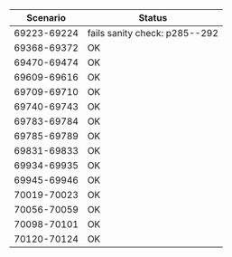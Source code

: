 | **Scenario** | **Status** |
|-----------|--------------------------------------------------------|
| 69223-69224 | fails sanity check: p285--292 |
| 69368-69372 | OK |
| 69470-69474 | OK |
| 69609-69616 | OK |
| 69709-69710 | OK |
| 69740-69743 | OK |
| 69783-69784 | OK |
| 69785-69789 | OK |
| 69831-69833 | OK |
| 69934-69935 | OK |
| 69945-69946 | OK |
| 70019-70023 | OK |
| 70056-70059 | OK |
| 70098-70101 | OK |
| 70120-70124 | OK |
